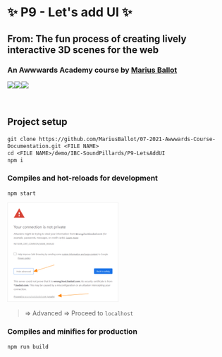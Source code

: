 # ✨ P9 - Let's add UI ✨
## From: The fun process of creating lively interactive 3D scenes for the web
### An Awwwards Academy course by <a target="_blank" href="https://mariusballot.com">Marius Ballot</a>

<div style="display: flex">
    <img src="https://aws1.discourse-cdn.com/standard17/uploads/threejs/original/2X/e/e4f86d2200d2d35c30f7b1494e96b9595ebc2751.png" height="50px">
    <img src="https://upload.wikimedia.org/wikipedia/commons/thumb/9/95/Vue.js_Logo_2.svg/1184px-Vue.js_Logo_2.svg.png" height="50px">
    <img src="https://upload.wikimedia.org/wikipedia/commons/2/25/WebGL_Logo.svg" height="50px">
</div>


## Project setup
```
git clone https://github.com/MariusBallot/07-2021-Awwwards-Course-Documentation.git <FILE NAME>
cd <FILE NAME>/demo/IBC-SoundPillards/P9-LetsAddUI
npm i
```

### Compiles and hot-reloads for development
```
npm start
```
<img src="../../../misc/yourConnection.png"
     alt="warning page"
     style="width: 50%;
     height: auto;" />
> => Advanced
> => Proceed to `localhost`

### Compiles and minifies for production
```
npm run build
```